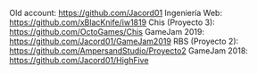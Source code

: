 Old account: https://github.com/Jacord01
Ingeniería Web: https://github.com/xBlacKnife/iw1819
Chis (Proyecto 3): https://github.com/OctoGames/Chis
GameJam 2019: https://github.com/Jacord01/GameJam2019
RBS (Proyecto 2): https://github.com/AmpersandStudio/Proyecto2
GameJam 2018: https://github.com/Jacord01/HighFive